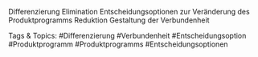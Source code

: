 Differenzierung
Elimination
Entscheidungsoptionen zur Veränderung des Produktprogramms
Reduktion
Gestaltung der Verbundenheit

   Tags & Topics:
   #Differenzierung
   #Verbundenheit
   #Entscheidungsoption
   #Produktprogramm
   #Produktprogramms
   #Entscheidungsoptionen